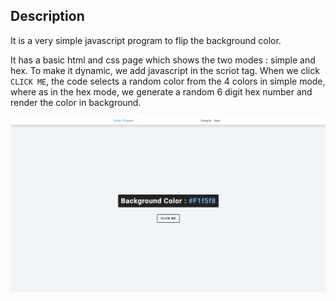 ## Description
It is a very simple javascript program to flip the background color. 

It has a basic html and css page which shows the two modes : simple and hex. To make it dynamic, we add javascript in the scriot tag. 
When we click `CLICK ME`, the code selects a random color from the 4 colors in simple mode, where as in the hex mode, we generate a
random 6 digit hex number and render the color in background.

![alt text](https://github.com/vasanthapeddinti/Color-Flipper/blob/master/color-flipper.gif?raw=true)
